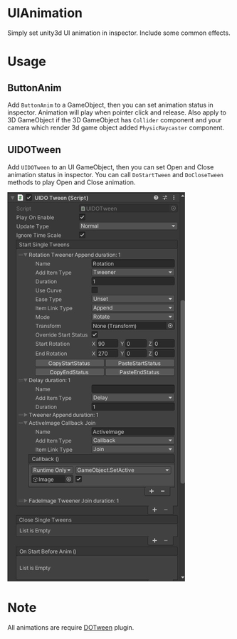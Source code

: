 # UIAnimation
Simply set unity3d UI animation in inspector. Include some common effects.

# Usage

## ButtonAnim
Add `ButtonAnim` to a GameObject, then you can set animation status in inspector. Animation will play when pointer click and release. Also apply to 3D GameObject if the 3D GameObject has `Collider` component and your camera which render 3d game object added `PhysicRaycaster` component.

## UIDOTween
Add `UIDOTween` to an UI GameObject, then you can set Open and Close animation status in inspector. You can call `DoStartTween` and `DoCloseTween` methods to play Open and Close animation.

![image](https://github.com/Mr-sB/UIAnimation/raw/master/Screenshots/Inspector.png)
# Note
All animations are require [DOTween](http://dotween.demigiant.com/) plugin.
